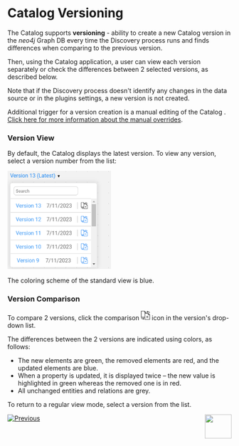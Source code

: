 <web>

# Catalog Versioning

The Catalog supports **versioning** - ability to create a new Catalog version in the  *neo4j* Graph DB every time the Discovery process runs and finds differences when comparing to the previous version.

Then, using the Catalog application, a user can view each version separately or check the differences between 2 selected versions, as described below.

Note that if the Discovery process doesn't identify any changes in the data source or in the plugins settings, a new version is not created.

Additional trigger for a version creation is a manual editing of the Catalog . [Click here for more information about the manual overrides](07_manual_overrides.md).

### Version View

By default, the Catalog displays the latest version. To view any version, select a version number from the list: 

<img src="images/versions.png" style="zoom:75%;" />

The coloring scheme of the standard view is blue. 

### Version Comparison

To compare 2 versions, click the comparison <img src="images/compare.png" style="zoom:75%;" /> icon in the version's drop-down list. 

The differences between the 2 versions are indicated using colors, as follows:
* The new elements are green, the removed elements are red, and the updated elements are blue.
* When a property is updated, it is displayed twice – the new value is highlighted in green whereas the removed one is in red.
* All unchanged entities and relations are grey.

To return to a regular view mode, select a version from the list.





[![Previous](/articles/images/Previous.png)](05_catalog_app.md)[<img align="right" width="60" height="54" src="/articles/images/Next.png">](07_manual_overrides.md) 

</web>
